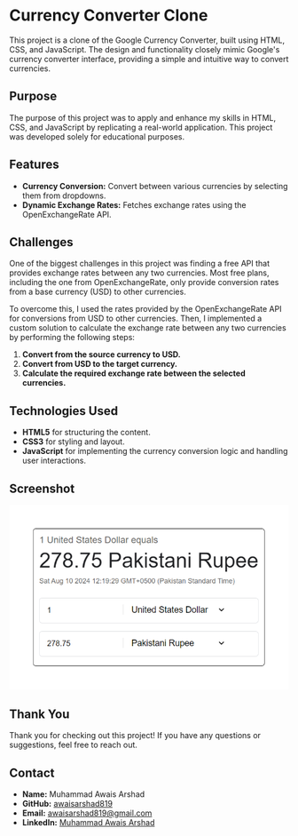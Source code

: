 # Currency Converter Clone

This project is a clone of the Google Currency Converter, built using HTML, CSS, and JavaScript. The design and functionality closely mimic Google's currency converter interface, providing a simple and intuitive way to convert currencies.

## Purpose

The purpose of this project was to apply and enhance my skills in HTML, CSS, and JavaScript by replicating a real-world application. This project was developed solely for educational purposes.

## Features

- **Currency Conversion:** Convert between various currencies by selecting them from dropdowns.
- **Dynamic Exchange Rates:** Fetches exchange rates using the OpenExchangeRate API.

## Challenges

One of the biggest challenges in this project was finding a free API that provides exchange rates between any two currencies. Most free plans, including the one from OpenExchangeRate, only provide conversion rates from a base currency (USD) to other currencies.

To overcome this, I used the rates provided by the OpenExchangeRate API for conversions from USD to other currencies. Then, I implemented a custom solution to calculate the exchange rate between any two currencies by performing the following steps:

1. **Convert from the source currency to USD.**
2. **Convert from USD to the target currency.**
3. **Calculate the required exchange rate between the selected currencies.**

## Technologies Used

- **HTML5** for structuring the content.
- **CSS3** for styling and layout.
- **JavaScript** for implementing the currency conversion logic and handling user interactions.

## Screenshot

![Currency Converter Screenshot](images/ScreenShot.png)

## Thank You

Thank you for checking out this project! If you have any questions or suggestions, feel free to reach out.

## Contact

- **Name:** Muhammad Awais Arshad
- **GitHub:** [awaisarshad819](https://github.com/awaisarshad819)
- **Email:** [awaisarshad819@gmail.com](mailto:awaisarshad819@gmail.com)
- **LinkedIn:** [Muhammad Awais Arshad](https://www.linkedin.com/in/muhammadawais-arshad/)
